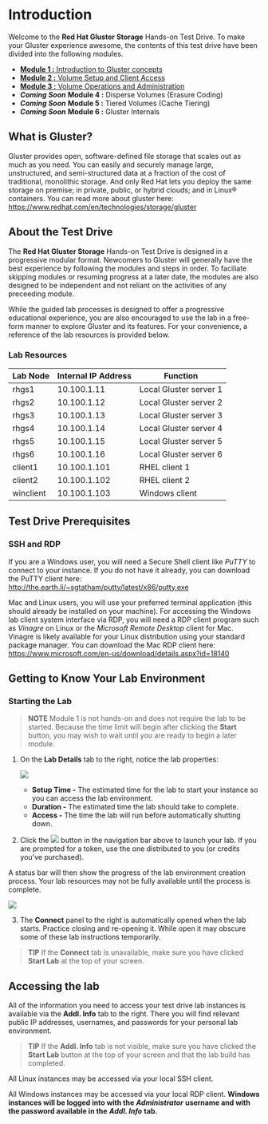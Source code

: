 # Introduction

Welcome to the **Red Hat Gluster Storage** Hands-on Test Drive. To make your Gluster experience awesome, the contents of this test drive have been divided into the following modules.

- <a href="gluster-module-1/">**Module 1 :** Introduction to Gluster concepts</a>
- <a href="gluster-module-2/">**Module 2 :** Volume Setup and Client Access</a>
- <a href="gluster-module-2/">**Module 3 :** Volume Operations and Administration</a>
- ***Coming Soon*** **Module 4 :** Disperse Volumes (Erasure Coding)
- ***Coming Soon*** **Module 5 :** Tiered Volumes (Cache Tiering)
- ***Coming Soon*** **Module 6 :** Gluster Internals

## What is Gluster?

Gluster provides open, software-defined file storage that scales out as much as you need. You can easily and securely manage large, unstructured, and semi-structured data at a fraction of the cost of traditional, monolithic storage. And only Red Hat lets you deploy the same storage on premise; in private, public, or hybrid clouds; and in Linux® containers. You can read more about gluster here: <https://www.redhat.com/en/technologies/storage/gluster>

## About the Test Drive

The **Red Hat Gluster Storage** Hands-on Test Drive is designed in a progressive modular format. Newcomers to Gluster will generally have the best experience by following the modules and steps in order. To faciliate skipping modules or resuming progress at a later date, the modules are also designed to be independent and not reliant on the activities of any preceeding module.

While the guided lab processes is designed to offer a progressive educational experience, you are also encouraged to use the lab in a free-form manner to explore Gluster and its features. For your convenience, a reference of the lab resources is provided below.

### Lab Resources

| Lab Node  | Internal IP Address | Function               |
|-----------|---------------------|------------------------|
| rhgs1     | 10.100.1.11         | Local Gluster server 1 |
| rhgs2     | 10.100.1.12         | Local Gluster server 2 |
| rhgs3     | 10.100.1.13         | Local Gluster server 3 |
| rhgs4     | 10.100.1.14         | Local Gluster server 4 |
| rhgs5     | 10.100.1.15         | Local Gluster server 5 |
| rhgs6     | 10.100.1.16         | Local Gluster server 6 |
| client1   | 10.100.1.101        | RHEL client 1          |
| client2   | 10.100.1.102        | RHEL client 2          |
| winclient | 10.100.1.103        | Windows client         |

## Test Drive Prerequisites

### SSH and RDP
If you are a Windows user, you will need a Secure Shell client like *PuTTY* to connect to your instance. If you do not have it already, you can download the PuTTY client here: <http://the.earth.li/~sgtatham/putty/latest/x86/putty.exe>

Mac and Linux users, you will use your preferred terminal application (this should already be installed on your machine). For accessing the Windows lab client system interface via RDP, you will need a RDP client program such as *Vinagre* on Linux or the *Microsoft Remote Desktop* client for Mac. Vinagre is likely available for your Linux distribution using your standard package manager. You can download the Mac RDP client here: <https://www.microsoft.com/en-us/download/details.aspx?id=18140>

## Getting to Know Your Lab Environment

### Starting the Lab

> **NOTE** Module 1 is not hands-on and does not require the lab to be started. Because the time limit will begin after clicking the **Start** button, you may wish to wait until you are ready to begin a later module.

1. On the **Lab Details** tab to the right, notice the lab properties:

   ![](http://us-west-2-aws-training.s3.amazonaws.com/awsu-spl/spl02-working-ebs/media/image004.png)

   - **Setup Time -** The estimated time for the lab to start your instance so you can access the lab environment.
   - **Duration -** The estimated time the lab should take to complete.
   - **Access -** The time the lab will run before automatically shutting down.

<ol start="2"><li>Click the <img src="http://us-west-2-aws-training.s3.amazonaws.com/awsu-spl/spl02-working-ebs/media/image005.png"> button in the navigation bar above to launch your lab. If you are prompted for a token, use the one distributed to you (or credits you've purchased).</li></ol>

   A status bar will then show the progress of the lab environment creation process. Your lab resources may not be fully available until the process is complete.

   ![](http://us-west-2-aws-training.s3.amazonaws.com/awsu-spl/spl02-working-ebs/media/image006.png)

<ol start="3"><li>The <strong>Connect</strong> panel to the right is automatically opened when the lab starts. Practice closing and re-opening it. While open it may obscure some of these lab instructions temporarily.</li></ol>

> **TIP** If the **Connect** tab is unavailable, make sure you have clicked **Start Lab** at the top of your screen.


## Accessing the lab

All of the information you need to access your test drive lab instances is available via the **Addl. Info** tab to the right. There you will find relevant public IP addresses, usernames, and passwords for your personal lab environment.

> **TIP** If the **Addl. Info** tab is not visible, make sure you have clicked the **Start Lab** button at the top of your screen and that the lab build has completed.

All Linux instances may be accessed via your local SSH client.

All Windows instances may be accessed via your local RDP client. **Windows instances will be logged into with the** ***Administrator*** **username and with the password available in the** ***Addl. Info*** **tab.**
